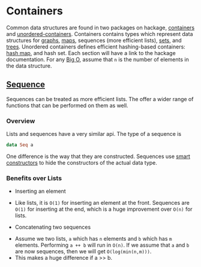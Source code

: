 # Containers

Common data structures are found in two packages on hackage, [containers](https://hackage.haskell.org/package/containers) and [unordered-containers](https://hackage.haskell.org/package/unordered-containers). Containers contains types which represent data structures for [graphs](http://en.wikipedia.org/wiki/Graph_(data_structure)), [maps](http://en.wikipedia.org/wiki/Associative_array), sequences (more efficient lists), [sets](http://en.wikipedia.org/wiki/Set_(computer_science)), and [trees](http://en.wikipedia.org/wiki/Tree_(computer_science)). Unordered containers defines efficient hashing-based containers: [hash map](http://en.wikipedia.org/wiki/Hash_table), and hash set. Each section will have a link to the hackage documentation. For any [Big O](http://en.wikipedia.org/wiki/Big_O_notation), assume that `n` is the number of elements in the data structure.

## [Sequence](https://hackage.haskell.org/package/containers/docs/Data-Sequence.html)
Sequences can be treated as more efficient lists. The offer a wider range of functions that can be performed on them as well.

### Overview
Lists and sequences have a very similar api. The type of a sequence is
```haskell
data Seq a
```
One difference is the way that they are constructed. Sequences use [smart constructors](http://www.haskell.org/haskellwiki/Smart_constructors) to hide the constructors of the actual data type.

### Benefits over Lists
* Inserting an element
 - Like lists, it is `O(1)` for inserting an element at the front. Sequences are `O(1)` for inserting at the end, which is a huge improvement over `O(n)` for lists.
* Concatenating two sequences
 - Assume we two lists, `a` which has `n` elements and `b` which has `m` elements. Performing `a ++ b` will run in `O(n)`. If we assume that `a` and `b` are now sequences, then we will get `O(log(min(n,m)))`.
 - This makes a huge difference if a >> b.

